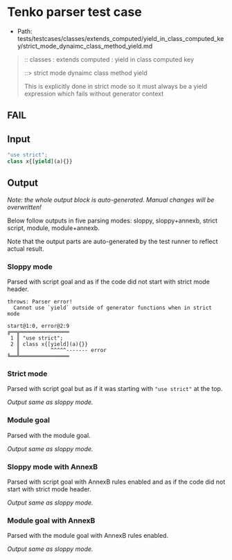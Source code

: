 # Tenko parser test case

- Path: tests/testcases/classes/extends_computed/yield_in_class_computed_key/strict_mode_dynaimc_class_method_yield.md

> :: classes : extends computed : yield in class computed key
>
> ::> strict mode dynaimc class method yield
>
> This is explicitly done in strict mode so it must always be a yield expression which fails without generator context

## FAIL

## Input

`````js
"use strict";
class x{[yield](a){}} 
`````

## Output

_Note: the whole output block is auto-generated. Manual changes will be overwritten!_

Below follow outputs in five parsing modes: sloppy, sloppy+annexb, strict script, module, module+annexb.

Note that the output parts are auto-generated by the test runner to reflect actual result.

### Sloppy mode

Parsed with script goal and as if the code did not start with strict mode header.

`````
throws: Parser error!
  Cannot use `yield` outside of generator functions when in strict mode

start@1:0, error@2:9
╔══╦════════════════
 1 ║ "use strict";
 2 ║ class x{[yield](a){}}
   ║          ^^^^^------- error
╚══╩════════════════

`````

### Strict mode

Parsed with script goal but as if it was starting with `"use strict"` at the top.

_Output same as sloppy mode._

### Module goal

Parsed with the module goal.

_Output same as sloppy mode._

### Sloppy mode with AnnexB

Parsed with script goal with AnnexB rules enabled and as if the code did not start with strict mode header.

_Output same as sloppy mode._

### Module goal with AnnexB

Parsed with the module goal with AnnexB rules enabled.

_Output same as sloppy mode._
